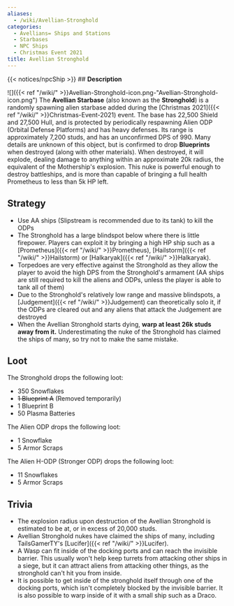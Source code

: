 ```yaml
---
aliases:
  - /wiki/Avellian-Stronghold
categories:
  - Avellians= Ships and Stations
  - Starbases
  - NPC Ships
  - Christmas Event 2021
title: Avellian Stronghold
---
```


{{< notices/npcShip >}} ## **Description**

![]({{< ref "/wiki/" >}}Avellian-Stronghold-icon.png-"Avellian-Stronghold-icon.png") The **Avellian Starbase** (also known as the **Stronghold**) is a randomly spawning alien starbase added during the [Christmas 2021]({{< ref "/wiki/" >}}Christmas-Event-2021) event. The base has 22,500 Shield and 27,500 Hull, and is protected by periodically respawning Alien ODP (Orbital Defense Platforms) and has heavy defenses. Its range is approximately 7,200 studs, and has an unconfirmed DPS of 990. Many details are unknown of this object, but is confirmed to drop **Blueprints** when destroyed (along with other materials). When destroyed, it will explode, dealing damage to anything within an approximate 20k radius, the equivalent of the Mothership's explosion. This nuke is powerful enough to destroy battleships, and is more than capable of bringing a full health Prometheus to less than 5k HP left.

## **Strategy**

- Use AA ships (Slipstream is recommended due to its tank) to kill the ODPs
- The Stronghold has a large blindspot below where there is little firepower. Players can exploit it by bringing a high HP ship such as a [Prometheus]({{< ref "/wiki/" >}}Prometheus), [Hailstorm]({{< ref "/wiki/" >}}Hailstorm) or [Halkaryak]({{< ref "/wiki/" >}}Halkaryak).
- Torpedoes are very effective against the Stronghold as they allow the player to avoid the high DPS from the Stronghold's armament (AA ships are still required to kill the aliens and ODPs, unless the player is able to tank all of them)
- Due to the Stronghold's relatively low range and massive blindspots, a [Judgement]({{< ref "/wiki/" >}}Judgement) can theoretically solo it, if the ODPs are cleared out and any aliens that attack the Judgement are destroyed
- When the Avellian Stronghold starts dying, **warp at least 26k studs away from it.** Underestimating the nuke of the Stronghold has claimed the ships of many, so try not to make the same mistake.

## **Loot**

The Stronghold drops the following loot:

- 350 Snowflakes
- <s>1 Blueprint A</s> (Removed temporarily)
- 1 Blueprint B
- 50 Plasma Batteries

The Alien ODP drops the following loot:

- 1 Snowflake
- 5 Armor Scraps

The Alien H-ODP (Stronger ODP) drops the following loot:

- 11 Snowflakes
- 5 Armor Scraps

## **Trivia**

- The explosion radius upon destruction of the Avellian Stronghold is estimated to be at, or in excess of 20,000 studs.
- Avellian Stronghold nukes have claimed the ships of many, including TailsGamerTY's [Lucifer]({{< ref "/wiki/" >}}Lucifer).
- A Wasp can fit inside of the docking ports and can reach the invisible barrier. This usually won't help keep turrets from attacking other ships in a siege, but it can attract aliens from attacking other things, as the stronghold can't hit you from inside.
- It is possible to get inside of the stronghold itself through one of the docking ports, which isn't completely blocked by the invisible barrier. It is also possible to warp inside of it with a small ship such as a Draco.
